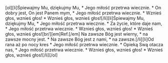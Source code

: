 [ol][li]Śpiewajmy Mu, dziękujmy Mu, * Jego miłość przetrwa wiecznie. * On dobry jest, On jest Panem mym, * Jego miłość przetrwa wiecznie. * Wznieś głos, wznieś głos! * Wznieś głos, wznieś głos![/li][li]Śpiewajmy Mu, dziękujmy Mu, * Jego miłość przetrwa wiecznie. * Za życie, które daje nam, * Jego miłość przetrwa wiecznie. * Wznieś głos, wznieś głos! * Wznieś głos, wznieś głos![br/][em]Ref.[/em] Na zawsze Bóg jest wierny, * na zawsze mocny jest. * Na zawsze Bóg jest z nami, * na zawsze.[/li][li]Od rana aż po nocy kres * Jego miłość przetrwa wiecznie. * Opieką Swą otacza nas, * Jego miłość przetrwa wiecznie. * Wznieś głos, wznieś głos! * Wznieś głos, wznieś głos![/li][/ol]